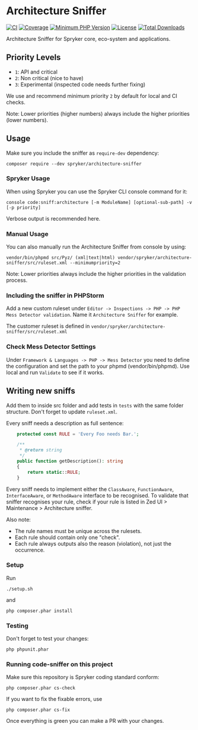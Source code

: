 # Architecture Sniffer
[![CI](https://github.com/spryker/architecture-sniffer/workflows/CI/badge.svg?branch=master)](https://travis-ci.org/spryker/architecture-sniffer)
[![Coverage](https://codecov.io/gh/spryker/architecture-sniffer/branch/master/graph/badge.svg?token=4AKCKMRg3G)](https://codecov.io/gh/spryker/architecture-sniffer)
[![Minimum PHP Version](http://img.shields.io/badge/php-%3E%3D%207.3-8892BF.svg)](https://php.net/)
[![License](https://poser.pugx.org/spryker/architecture-sniffer/license.svg)](https://packagist.org/packages/spryker/architecture-sniffer)
[![Total Downloads](https://poser.pugx.org/spryker/architecture-sniffer/d/total.svg)](https://packagist.org/packages/spryker/architecture-sniffer)

Architecture Sniffer for Spryker core, eco-system and applications.


## Priority Levels

- `1`: API and critical
- `2`: Non critical (nice to have)
- `3`: Experimental (inspected code needs further fixing)

We use and recommend minimum priority `2` by default for local and CI checks.

Note: Lower priorities (higher numbers) always include the higher priorities (lower numbers).

## Usage

Make sure you include the sniffer as `require-dev` dependency:
```
composer require --dev spryker/architecture-sniffer
```

### Spryker Usage
When using Spryker you can use the Spryker CLI console command for it:
```
console code:sniff:architecture [-m ModuleName] [optional-sub-path] -v [-p priority]
```
Verbose output is recommended here.

### Manual Usage
You can also manually run the Architecture Sniffer from console by using:
```
vendor/bin/phpmd src/Pyz/ (xml|text|html) vendor/spryker/architecture-sniffer/src/ruleset.xml --minimumpriority=2
```

Note: Lower priorities always include the higher priorities in the validation process.

### Including the sniffer in PHPStorm
Add a new custom ruleset under `Editor -> Inspections -> PHP -> PHP Mess Detector validation`.
Name it `Architecture Sniffer` for example.

The customer ruleset is defined in `vendor/spryker/architecture-sniffer/src/ruleset.xml`

### Check Mess Detector Settings
Under `Framework & Languages -> PHP -> Mess Detector` you need to define the configuration and set the path to your phpmd (vendor/bin/phpmd). Use local and run `Validate` to see if it works.


## Writing new sniffs
Add them to inside src folder and add tests in `tests` with the same folder structure.
Don't forget to update `ruleset.xml`.

Every sniff needs a description as full sentence:
```php
    protected const RULE = 'Every Foo needs Bar.';

    /**
     * @return string
     */
    public function getDescription(): string
    {
        return static::RULE;
    }
```

Every sniff needs to implement either the `ClassAware`, `FunctionAware`, `InterfaceAware`, or `MethodAware` interface to be recognised.
To validate that sniffer recognises your rule, check if your rule is listed in Zed UI > Maintenance > Architecture sniffer.


Also note:
- The rule names must be unique across the rulesets.
- Each rule should contain only one "check".
- Each rule always outputs also the reason (violation), not just the occurrence.

### Setup
Run
```
./setup.sh
```
and
```
php composer.phar install
```

### Testing
Don't forget to test your changes:
```
php phpunit.phar
```

### Running code-sniffer on this project
Make sure this repository is Spryker coding standard conform:
```
php composer.phar cs-check
```
If you want to fix the fixable errors, use
```
php composer.phar cs-fix
```
Once everything is green you can make a PR with your changes.
